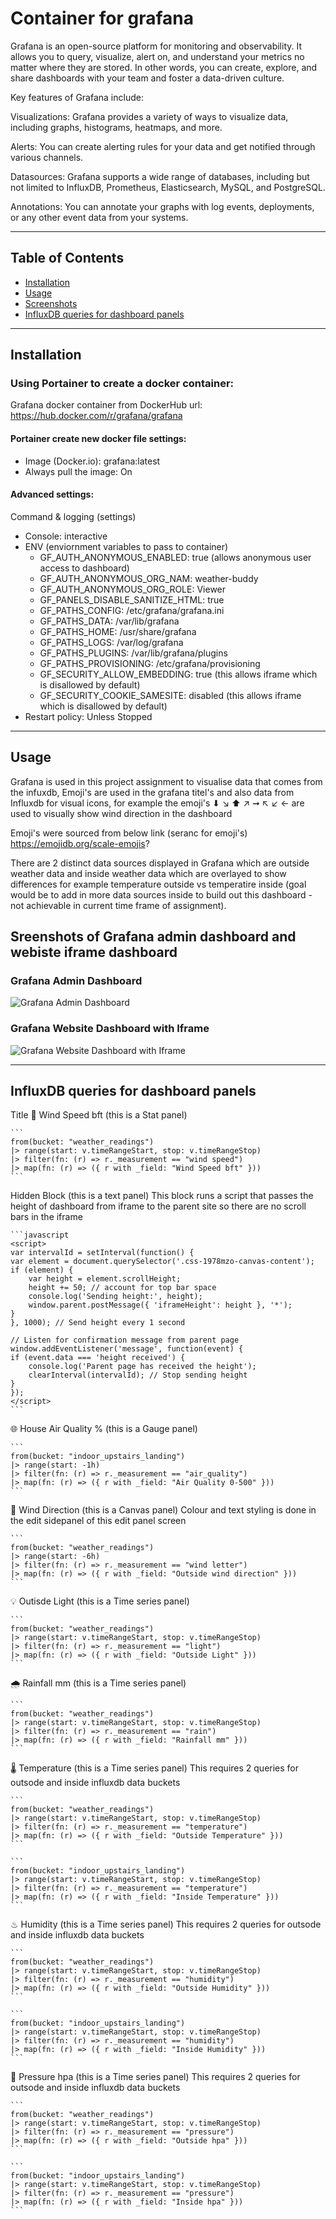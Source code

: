 # Container for grafana

Grafana is an open-source platform for monitoring and observability. It allows you to query, visualize, alert on, and understand your metrics no matter where they are stored. In other words, you can create, explore, and share dashboards with your team and foster a data-driven culture.

Key features of Grafana include:

Visualizations: Grafana provides a variety of ways to visualize data, including graphs, histograms, heatmaps, and more.

Alerts: You can create alerting rules for your data and get notified through various channels.

Datasources: Grafana supports a wide range of databases, including but not limited to InfluxDB, Prometheus, Elasticsearch, MySQL, and PostgreSQL.

Annotations: You can annotate your graphs with log events, deployments, or any other event data from your systems.

---

## Table of Contents

- [Installation](#installation)
- [Usage](#usage)
- [Screenshots](#Sreenshots-of-Grafana-admin-dashboard-and-webiste-iframe-dashboard)
- [InfluxDB queries for dashboard panels](#InfluxDB-queries-for-dashboard-panels)

---

## Installation

### Using Portainer to create a docker container:
Grafana docker container from DockerHub url: https://hub.docker.com/r/grafana/grafana

#### Portainer create new docker file settings:

- Image (Docker.io): grafana:latest
- Always pull the image: On

#### Advanced settings:

Command & logging (settings)
- Console: interactive
- ENV (enviornment variables to pass to container)
    - GF_AUTH_ANONYMOUS_ENABLED: true (allows anonymous user access to dashboard)
    - GF_AUTH_ANONYMOUS_ORG_NAM: weather-buddy
    - GF_AUTH_ANONYMOUS_ORG_ROLE: Viewer
    - GF_PANELS_DISABLE_SANITIZE_HTML: true
    - GF_PATHS_CONFIG: /etc/grafana/grafana.ini
    - GF_PATHS_DATA: /var/lib/grafana   
    - GF_PATHS_HOME: /usr/share/grafana
    - GF_PATHS_LOGS: /var/log/grafana
    - GF_PATHS_PLUGINS: /var/lib/grafana/plugins
    - GF_PATHS_PROVISIONING: /etc/grafana/provisioning
    - GF_SECURITY_ALLOW_EMBEDDING: true (this allows iframe which is disallowed by default)
    - GF_SECURITY_COOKIE_SAMESITE: disabled (this allows iframe which is disallowed by default)
- Restart policy: Unless Stopped

---

## Usage

Grafana is used in this project assignment to visualise data that comes from the infuxdb, Emoji's are used in the grafana titel's and also data from Influxdb for visual icons, for example the emoji's ⬇ ↘ ⬆ ↗ ➞ ↖ ↙ ← are used to visually show wind direction in the dashboard

Emoji's were sourced from below link (seranc for emoji's) 
https://emojidb.org/scale-emojis?

There are 2 distinct data sources displayed in Grafana which are outside weather data and inside weather data which are overlayed to show differences for example temperature outside vs temperatire inside (goal would be to add in more data sources inside to build out this dashboard - not achievable in current time frame of assignment).

## Sreenshots of Grafana admin dashboard and webiste iframe dashboard

### Grafana Admin Dashboard
![Grafana Admin Dashboard](../image-assets/readme-images/grafana-main-admin-dashboard.png)

### Grafana Website Dashboard with Iframe
![Grafana Website Dashboard with Iframe](../image-assets/readme-images/grafana-local-site-dashboard.png)

---

## InfluxDB queries for dashboard panels

Title 💨 Wind Speed bft (this is a Stat panel)

    ```
    from(bucket: "weather_readings")
    |> range(start: v.timeRangeStart, stop: v.timeRangeStop)
    |> filter(fn: (r) => r._measurement == "wind speed")
    |> map(fn: (r) => ({ r with _field: "Wind Speed bft" }))
    ```

Hidden Block (this is a text panel)
This block runs a script that passes the height of dashboard from iframe to the parent site so there are no scroll bars in the iframe

    ```javascript
    <script>
    var intervalId = setInterval(function() {
    var element = document.querySelector('.css-1978mzo-canvas-content');
    if (element) {
        var height = element.scrollHeight;
        height += 50; // account for top bar space
        console.log('Sending height:', height);
        window.parent.postMessage({ 'iframeHeight': height }, '*');
    }
    }, 1000); // Send height every 1 second

    // Listen for confirmation message from parent page
    window.addEventListener('message', function(event) {
    if (event.data === 'height received') {
        console.log('Parent page has received the height');
        clearInterval(intervalId); // Stop sending height
    }
    });
    </script>
    ```

🌐 House Air Quality % (this is a Gauge panel)

    ```
    from(bucket: "indoor_upstairs_landing")
    |> range(start: -1h)
    |> filter(fn: (r) => r._measurement == "air_quality")
    |> map(fn: (r) => ({ r with _field: "Air Quality 0-500" }))
    ```

🚩 Wind Direction (this is a Canvas panel)
Colour and text styling is done in the edit sidepanel of this edit panel screen

    ```
    from(bucket: "weather_readings")
    |> range(start: -6h)
    |> filter(fn: (r) => r._measurement == "wind letter")
    |> map(fn: (r) => ({ r with _field: "Outside wind direction" }))
    ```

💡 Outisde Light (this is a Time series panel)

    ```
    from(bucket: "weather_readings")
    |> range(start: v.timeRangeStart, stop: v.timeRangeStop)
    |> filter(fn: (r) => r._measurement == "light")
    |> map(fn: (r) => ({ r with _field: "Outside Light" }))
    ```

🌧️ Rainfall mm (this is a Time series panel)

    ```
    from(bucket: "weather_readings")
    |> range(start: v.timeRangeStart, stop: v.timeRangeStop)
    |> filter(fn: (r) => r._measurement == "rain")
    |> map(fn: (r) => ({ r with _field: "Rainfall mm" }))
    ```

🌡 Temperature (this is a Time series panel)
This requires 2 queries for outsode and inside influxdb data buckets

    ```
    from(bucket: "weather_readings")
    |> range(start: v.timeRangeStart, stop: v.timeRangeStop)
    |> filter(fn: (r) => r._measurement == "temperature")
    |> map(fn: (r) => ({ r with _field: "Outside Temperature" }))
    ```

    ```
    from(bucket: "indoor_upstairs_landing")
    |> range(start: v.timeRangeStart, stop: v.timeRangeStop)
    |> filter(fn: (r) => r._measurement == "temperature")
    |> map(fn: (r) => ({ r with _field: "Inside Temperature" }))
    ```

♨ Humidity (this is a Time series panel)
This requires 2 queries for outsode and inside influxdb data buckets

    ```
    from(bucket: "weather_readings")
    |> range(start: v.timeRangeStart, stop: v.timeRangeStop)
    |> filter(fn: (r) => r._measurement == "humidity")
    |> map(fn: (r) => ({ r with _field: "Outside Humidity" }))
    ```

    ```
    from(bucket: "indoor_upstairs_landing")
    |> range(start: v.timeRangeStart, stop: v.timeRangeStop)
    |> filter(fn: (r) => r._measurement == "humidity")
    |> map(fn: (r) => ({ r with _field: "Inside Humidity" }))
    ```

🧭 Pressure hpa (this is a Time series panel)
This requires 2 queries for outsode and inside influxdb data buckets

    ```
    from(bucket: "weather_readings")
    |> range(start: v.timeRangeStart, stop: v.timeRangeStop)
    |> filter(fn: (r) => r._measurement == "pressure")
    |> map(fn: (r) => ({ r with _field: "Outside hpa" }))
    ```

    ```
    from(bucket: "indoor_upstairs_landing")
    |> range(start: v.timeRangeStart, stop: v.timeRangeStop)
    |> filter(fn: (r) => r._measurement == "pressure")
    |> map(fn: (r) => ({ r with _field: "Inside hpa" }))
    ```